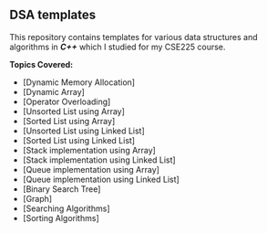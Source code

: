 ## DSA templates
This repository contains templates for various data structures and algorithms in ***C++*** which I studied for my CSE225 course. 

**Topics Covered:**
- [Dynamic Memory Allocation]
- [Dynamic Array]
- [Operator Overloading]
- [Unsorted List using Array]
- [Sorted List using Array]
- [Unsorted List using Linked List]
- [Sorted List using Linked List]
- [Stack implementation using Array]
- [Stack implementation using Linked List]
- [Queue implementation using Array]
- [Queue implementation using Linked List]
- [Binary Search Tree]
- [Graph]
- [Searching Algorithms]
- [Sorting Algorithms]
